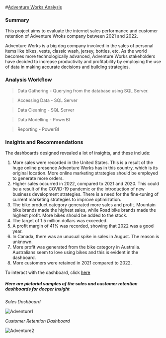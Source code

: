 #[Adventure Works Analysis](https://github.com/ramanprecious/Data-Analyst-Portfolio-PowerBI/tree/main/Adventure%20Works%20Analytics)

### Summary
This project aims to evaluate the internet sales performance and customer retention of Adventure Wroks company between 2021 and 2022.

Adventure Works is a big dog company involved in the sales of personal items like bikes, vests, classic wash, jersey, bottles, etc.
As the world becomes more technologically advanced, Adventure Works stakeholders have decided to increase productivity and profitability by employing the use of data in making accurate decisions and building strategies.

### Analysis Workflow

> Data Gathering - Querying from the database using SQL Server.

> Accessing Data - SQL Server

> Data Cleaning - SQL Server

> Data Modelling - PowerBI

> Reporting - PowerBI

### Insights and Recommendations
The dashboards designed revealed a lot of insights, and these include:

1. More sales were recorded in the United States. This is a result of the huge online presence Adventure Works has in this country, which is its original location. More online marketing strategies should be employed to generate more orders.
2. Higher sales occurred in 2022, compared to 2021 and 2020. This could be a result of the COVID-19 pandemic or the introduction of new business development strategies. There is a need for the fine-tuning of current marketing strategies to improve optimization.
3. The bike product category generated more sales and profit. Mountain bike brands made the highest sales, while Road bike brands made the highest profit. More bikes should be added to the stock.
4. The target of 1.5 million dollars was exceeded.
5. A profit margin of 41% was recorded, showing that 2022 was a good year.
6. In Canada, there was an unusual spike in sales in August. The reason is unknown.
7. More profit was generated from the bike category in Australia. Australians seem to love using bikes and this is evident in the dashboard.
8. More customers were retained in 2021 compared to 2022.

To interact with the dashboard, click [here](https://app.powerbi.com/groups/13df9013-2c69-41fd-9b2d-3ff3710e77a7/reports/953142f2-2482-4a02-9794-065a57bd9348/ReportSectionf700ff8260ed5a47631d?experience=power-bi)

##### Here are pictorial samples of the sales and customer retention dashboards for deeper insight

*Sales Dashboard*

![Adventure1](https://github.com/ramanprecious/Data-Analyst-Portfolio-PowerBI/assets/62135469/7f121cf1-2a87-446f-a91c-87fb093e41fa)

*Customer Retention Dashboard*

![Adventure2](https://github.com/ramanprecious/Data-Analyst-Portfolio-PowerBI/assets/62135469/c0603705-5537-4a8d-98b5-9340e189c909)
